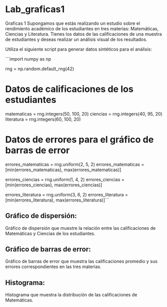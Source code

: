 # Lab_graficas1
Graficas 1
Supongamos que estás realizando un estudio sobre el rendimiento académico de los estudiantes en tres materias: Matemáticas, Ciencias y Literatura. Tienes los datos de las calificaciones de una muestra de estudiantes y deseas realizar un análisis visual de los resultados.

Utiliza el siguiente script para generar datos sintéticos para el análisis:

´´´import numpy as np

rng = np.random.default_rng(42)

# Datos de calificaciones de los estudiantes
matematicas = rng.integers(50, 100, 20)
ciencias = rng.integers(40, 95, 20)
literatura = rng.integers(60, 100, 20)

# Datos de errores para el gráfico de barras de error
errores_matematicas = rng.uniform(2, 5, 2)
errores_matematicas = [min(errores_matematicas), max(errores_matematicas)]

errores_ciencias = rng.uniform(1, 4, 2)
errores_ciencias = [min(errores_ciencias), max(errores_ciencias)]

errores_literatura = rng.uniform(3, 6, 2)
errores_literatura = [min(errores_literatura), max(errores_literatura)]´´´


## Gráfico de dispersión:

Gráfico de dispersión que muestre la relación entre las calificaciones de Matemáticas y Ciencias de los estudiantes.

## Gráfico de barras de error:

Gráfico de barras de error que muestra las calificaciones promedio y sus errores correspondientes en las tres materias.

## Histograma:

Histograma que muestra la distribución de las calificaciones de Matemáticas.





